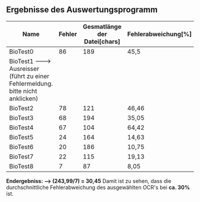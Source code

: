 ## Ergebnisse des Auswertungsprogramm

|Name	| Fehler	|Gesmatlänge der Datei[chars] |Fehlerabweichung[%]|
| ------ | ------ | ------ | ------ |
|BioTest0	|86	|	189		|	 45,5|
|BioTest1 ---> Ausreisser (führt zu einer Fehlermeldung. bitte nicht anklicken)|
|BioTest2	|78	|	121		|	46,46|
|BioTest3	|68	|	194		|	35,05|
|BioTest4	|67	|	104		|	64,42|
|BioTest5	|24	|	164		|	14,63|
|BioTest6	|20	|	186		|	10,75|
|BioTest7	|22	|	115		|	19,13|
|BioTest8	|7	|	87		|	8,05|



**Endergebniss: -->	(243,99/7) = 30,45**
Damit ist zu sehen, dass die durchschnittliche Fehlerabweichung des ausgewählten OCR's bei **ca. 30%** ist.	

